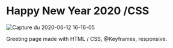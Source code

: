 # Happy New Year 2020 /CSS 
![Capture du 2020-06-12 16-16-05](https://user-images.githubusercontent.com/55487019/84512308-155bdd00-acc8-11ea-939d-35714618f359.png)

Greeting page made with HTML / CSS, @Keyframes, responsive.
